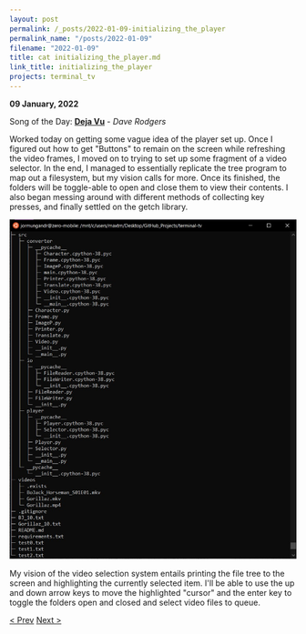 ```yaml
---
layout: post
permalink: /_posts/2022-01-09-initializing_the_player
permalink_name: "/posts/2022-01-09"
filename: "2022-01-09"
title: cat initializing_the_player.md
link_title: initializing_the_player
projects: terminal_tv
---
```

**09 January, 2022**

Song of the Day: [**Deja Vu**](https://youtu.be/dv13gl0a-FA) - *Dave Rodgers*

Worked today on getting some vague idea of the player set up. Once I figured out how to get "Buttons" to remain on the screen while refreshing the video frames, I moved on to trying to set up some fragment of a video selector. In the end, I managed to essentially replicate the tree program to map out a filesystem, but my vision calls for more. Once its finished, the folders will be toggle-able to open and close them to view their contents. I also began messing around with different methods of collecting key presses, and finally settled on the getch library.

![term_tree](/assets/images/terminal_tree.jpg)

My vision of the video selection system entails printing the file tree to the screen and highlighting the currently selected item. I'll be able to use the up and down arrow keys to move the highlighted "cursor" and the enter key to toggle the folders open and closed and select video files to queue.

[< Prev](/_posts/2022-01-08-improving_the_storage)    [Next >](/all_caught_up)
